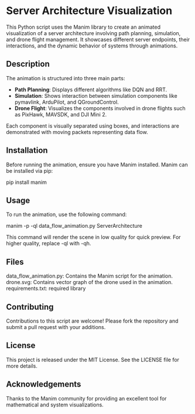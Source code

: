 # Server Architecture Visualization

This Python script uses the Manim library to create an animated visualization of a server architecture involving path planning, simulation, and drone flight management. It showcases different server endpoints, their interactions, and the dynamic behavior of systems through animations.

## Description

The animation is structured into three main parts:
- **Path Planning**: Displays different algorithms like DQN and RRT.
- **Simulation**: Shows interaction between simulation components like pymavlink, ArduPilot, and QGroundControl.
- **Drone Flight**: Visualizes the components involved in drone flights such as PixHawk, MAVSDK, and DJI Mini 2.

Each component is visually separated using boxes, and interactions are demonstrated with moving packets representing data flow.

## Installation

Before running the animation, ensure you have Manim installed. Manim can be installed via pip:

pip install manim

## Usage
To run the animation, use the following command:

manim -p -ql data_flow_animation.py ServerArchitecture

This command will render the scene in low quality for quick preview. For higher quality, replace -ql with -qh.

## Files
data_flow_animation.py: Contains the Manim script for the animation.
drone.svg: Contains vector graph of the drone used in the animation.
requirements.txt: required library

## Contributing
Contributions to this script are welcome! Please fork the repository and submit a pull request with your additions.

## License
This project is released under the MIT License. See the LICENSE file for more details.

## Acknowledgements
Thanks to the Manim community for providing an excellent tool for mathematical and system visualizations.
